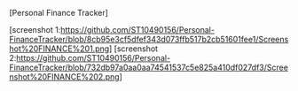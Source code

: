 [Personal Finance Tracker]

[screenshot 1:https://github.com/ST10490156/Personal-FinanceTracker/blob/8cb95e3cf5dfef343d073ffb517b2cb51601fee1/Screenshot%20FINANCE%201.png]
[screenshot 2:https://github.com/ST10490156/Personal-FinanceTracker/blob/732db97a0aa0aa74541537c5e825a410df027df3/Screenshot%20FINANCE%202.png]


